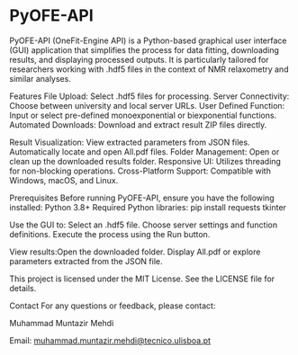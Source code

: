 # PyOFE-API
PyOFE-API (OneFit-Engine API) is a Python-based graphical user interface (GUI) application that simplifies the process for data fitting, downloading results, and displaying processed outputs. It is particularly tailored for researchers working with .hdf5 files in the context of NMR relaxometry and similar analyses.

Features
    File Upload: 
		Select .hdf5 files for processing.
    Server Connectivity: 
		Choose between university and local server URLs.
    User Defined Function: 
		Input or select pre-defined monoexponential or biexponential functions.
    Automated Downloads: 
		Download and extract result ZIP files directly.
	
Result Visualization: View extracted parameters from JSON files. Automatically locate and open All.pdf files.
Folder Management: Open or clean up the downloaded results folder.
Responsive UI: Utilizes threading for non-blocking operations.
Cross-Platform Support: Compatible with Windows, macOS, and Linux.  

Prerequisites
Before running PyOFE-API, ensure you have the following installed:
Python 3.8+
Required Python libraries:
pip install requests tkinter

Use the GUI to: Select an .hdf5 file. Choose server settings and function definitions. Execute the process using the Run button.

View results:Open the downloaded folder. Display All.pdf or explore parameters extracted from the JSON file.

This project is licensed under the MIT License. See the LICENSE file for details.

Contact
For any questions or feedback, please contact:

Muhammad Muntazir Mehdi

Email: muhammad.muntazir.mehdi@tecnico.ulisboa.pt
